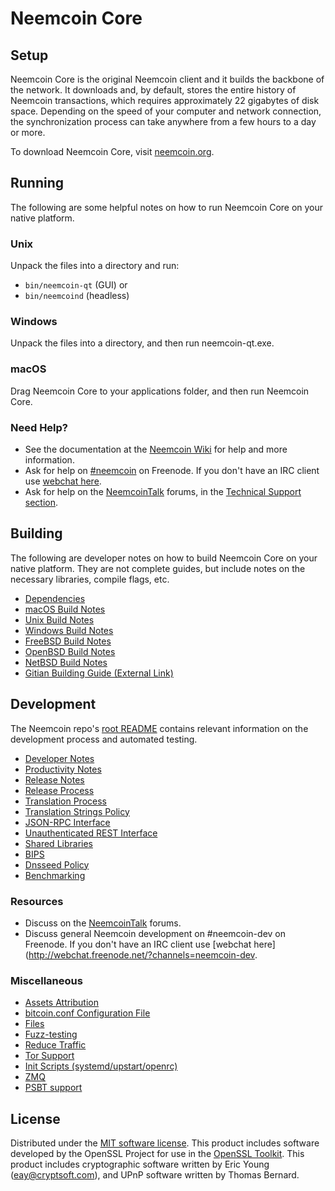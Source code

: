 Neemcoin Core
=============

Setup
---------------------
Neemcoin Core is the original Neemcoin client and it builds the backbone of the network. It downloads and, by default, stores the entire history of Neemcoin transactions, which requires approximately 22 gigabytes of disk space. Depending on the speed of your computer and network connection, the synchronization process can take anywhere from a few hours to a day or more.

To download Neemcoin Core, visit [neemcoin.org](https://neemcoin.org/).

Running
---------------------
The following are some helpful notes on how to run Neemcoin Core on your native platform.

### Unix

Unpack the files into a directory and run:

- `bin/neemcoin-qt` (GUI) or
- `bin/neemcoind` (headless)

### Windows

Unpack the files into a directory, and then run neemcoin-qt.exe.

### macOS

Drag Neemcoin Core to your applications folder, and then run Neemcoin Core.

### Need Help?

* See the documentation at the [Neemcoin Wiki](https://neemcoin.info/)
for help and more information.
* Ask for help on [#neemcoin](http://webchat.freenode.net?channels=neemcoin) on Freenode. If you don't have an IRC client use [webchat here](http://webchat.freenode.net?channels=neemcoin).
* Ask for help on the [NeemcoinTalk](https://neemcointalk.io/) forums, in the [Technical Support section](https://neemcointalk.io/c/technical-support).

Building
---------------------
The following are developer notes on how to build Neemcoin Core on your native platform. They are not complete guides, but include notes on the necessary libraries, compile flags, etc.

- [Dependencies](dependencies.md)
- [macOS Build Notes](build-osx.md)
- [Unix Build Notes](build-unix.md)
- [Windows Build Notes](build-windows.md)
- [FreeBSD Build Notes](build-freebsd.md)
- [OpenBSD Build Notes](build-openbsd.md)
- [NetBSD Build Notes](build-netbsd.md)
- [Gitian Building Guide (External Link)](https://github.com/bitcoin-core/docs/blob/master/gitian-building.md)

Development
---------------------
The Neemcoin repo's [root README](/README.md) contains relevant information on the development process and automated testing.

- [Developer Notes](developer-notes.md)
- [Productivity Notes](productivity.md)
- [Release Notes](release-notes.md)
- [Release Process](release-process.md)
- [Translation Process](translation_process.md)
- [Translation Strings Policy](translation_strings_policy.md)
- [JSON-RPC Interface](JSON-RPC-interface.md)
- [Unauthenticated REST Interface](REST-interface.md)
- [Shared Libraries](shared-libraries.md)
- [BIPS](bips.md)
- [Dnsseed Policy](dnsseed-policy.md)
- [Benchmarking](benchmarking.md)

### Resources
* Discuss on the [NeemcoinTalk](https://neemcointalk.io/) forums.
* Discuss general Neemcoin development on #neemcoin-dev on Freenode. If you don't have an IRC client use [webchat here](http://webchat.freenode.net/?channels=neemcoin-dev.

### Miscellaneous
- [Assets Attribution](assets-attribution.md)
- [bitcoin.conf Configuration File](bitcoin-conf.md)
- [Files](files.md)
- [Fuzz-testing](fuzzing.md)
- [Reduce Traffic](reduce-traffic.md)
- [Tor Support](tor.md)
- [Init Scripts (systemd/upstart/openrc)](init.md)
- [ZMQ](zmq.md)
- [PSBT support](psbt.md)

License
---------------------
Distributed under the [MIT software license](/COPYING).
This product includes software developed by the OpenSSL Project for use in the [OpenSSL Toolkit](https://www.openssl.org/). This product includes
cryptographic software written by Eric Young ([eay@cryptsoft.com](mailto:eay@cryptsoft.com)), and UPnP software written by Thomas Bernard.
